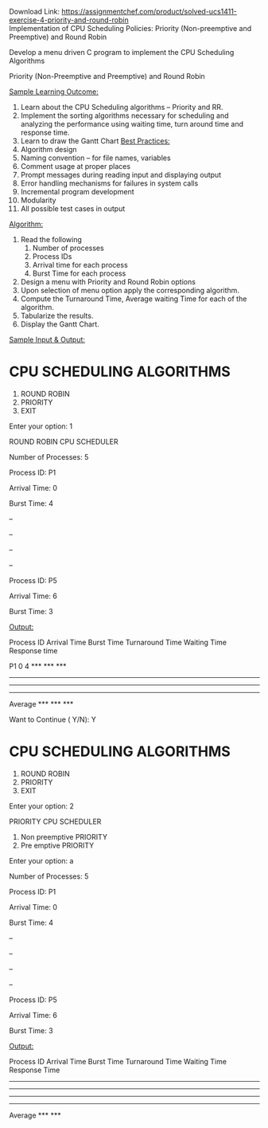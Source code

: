 Download Link: https://assignmentchef.com/product/solved-ucs1411-exercise-4-priority-and-round-robin
<br>
Implementation of CPU Scheduling Policies: Priority (Non-preemptive and Preemptive) and Round Robin

Develop a menu driven C program to implement the CPU Scheduling Algorithms

Priority (Non-Preemptive and Preemptive) and Round Robin

<u>Sample Learning Outcome:</u>

<ol>

 <li>Learn about the CPU Scheduling algorithms – Priority and RR.</li>

 <li>Implement the sorting algorithms necessary for scheduling and analyzing the performance using waiting time, turn around time and response time.</li>

 <li>Learn to draw the Gantt Chart <u>Best Practices:</u></li>

 <li>Algorithm design</li>

 <li>Naming convention – for file names, variables</li>

 <li>Comment usage at proper places</li>

 <li>Prompt messages during reading input and displaying output</li>

 <li>Error handling mechanisms for failures in system calls</li>

 <li>Incremental program development</li>

 <li>Modularity</li>

 <li>All possible test cases in output</li>

</ol>




<u>Algorithm:</u>

<ol>

 <li>Read the following

  <ol>

   <li>Number of processes</li>

   <li>Process IDs</li>

   <li>Arrival time for each process</li>

   <li>Burst Time for each process</li>

  </ol></li>

 <li>Design a menu with Priority and Round Robin options</li>

 <li>Upon selection of menu option apply the corresponding algorithm.</li>

 <li>Compute the Turnaround Time, Average waiting Time for each of the algorithm.</li>

 <li>Tabularize the results.</li>

 <li>Display the Gantt Chart.</li>

</ol>

<u>Sample Input &amp; Output:</u>

<h1>CPU SCHEDULING ALGORITHMS</h1>

<ol>

 <li>ROUND ROBIN</li>

 <li>PRIORITY</li>

 <li>EXIT</li>

</ol>

Enter your option: 1

ROUND ROBIN CPU SCHEDULER

Number of Processes: 5

Process ID:  P1

Arrival Time: 0

Burst Time:  4

–

–

–

–

Process ID:  P5

Arrival Time: 6

Burst Time:  3

<u>Output:</u>




Process ID   Arrival Time  Burst Time   Turnaround Time Waiting Time  Response time

P1                     0                     4                     ***                   ***                ***

***                    ***                   ***                 ***                  ***                ***

***

***

Average          ***        ***                ***




Want to Continue ( Y/N): Y

<h1>CPU SCHEDULING ALGORITHMS</h1>

<ol>

 <li>ROUND ROBIN</li>

 <li>PRIORITY</li>

 <li>EXIT</li>

</ol>

Enter your option: 2

PRIORITY CPU SCHEDULER

<ol>

 <li>Non preemptive PRIORITY</li>

 <li>Pre emptive PRIORITY</li>

</ol>

Enter your option: a

Number of Processes: 5

Process ID:  P1

Arrival Time: 0

Burst Time:  4

–

–

–

–

Process ID:  P5

Arrival Time: 6

Burst Time:  3

<u>Output:</u>




Process ID  Arrival Time   Burst Time  Turnaround Time Waiting Time Response Time

***    ***                 ***                    ***                  ***                  ***

***       ***               ***                     ***                 ***                  ***

***

***

Average              *** ***